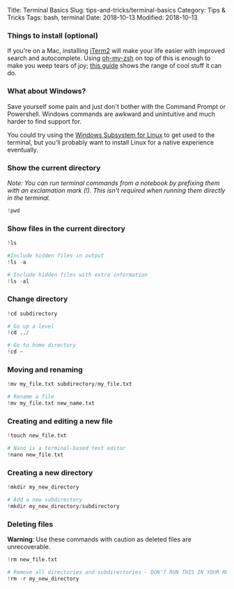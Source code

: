 Title: Terminal Basics
Slug: tips-and-tricks/terminal-basics
Category: Tips & Tricks
Tags: bash, terminal
Date: 2018-10-13
Modified: 2018-10-13

### Things to install (optional)
If you're on a Mac, installing [iTerm2](https://www.iterm2.com/) will make your life easier with improved search and autocomplete. Using [oh-my-zsh](https://ohmyz.sh/) on top of this is enough to make you weep tears of joy; [this guide](https://hackernoon.com/oh-my-zsh-made-for-cli-lovers-bea538d42ec1) shows the range of cool stuff it can do.

### What about Windows?
Save yourself some pain and just don't bother with the Command Prompt or Powershell. Windows commands are awkward and unintuitive and much harder to find support for.

You could try using the [Windows Subsystem for Linux](https://docs.microsoft.com/en-us/windows/wsl/install-win10) to get used to the terminal, but you'll probably want to install Linux for a native experience eventually.

### Show the current directory
*Note: You can run terminal commands from a notebook by prefixing them with an exclamation mark (!). This isn't required when running them directly in the terminal.*


```python
!pwd
```

### Show files in the current directory


```python
!ls
```


```python
#Include hidden files in output
!ls -a
```


```python
# Include hidden files with extra information
!ls -al
```

### Change directory


```python
!cd subdirectory
```


```python
# Go up a level
!cd ../
```


```python
# Go to home directory
!cd ~
```

### Moving and renaming


```python
!mv my_file.txt subdirectory/my_file.txt
```


```python
# Rename a file
!mv my_file.txt new_name.txt
```

### Creating and editing a new file


```python
!touch new_file.txt
```


```python
# Nano is a terminal-based text editor
!nano new_file.txt
```

### Creating a new directory


```python
!mkdir my_new_directory
```


```python
# Add a new subdirectory
!mkdir my_new_directory/subdirectory
```

### Deleting files
**Warning**: Use these commands with caution as deleted files are unrecoverable.


```python
!rm new_file.txt
```


```python
# Remove all directories and subdirectories - DON'T RUN THIS IN YOUR ROOT DIRECTORY
!rm -r my_new_directory
```
